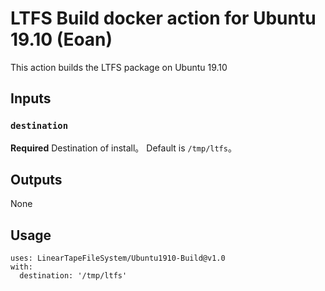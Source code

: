 # LTFS Build docker action for Ubuntu 19.10 (Eoan)

This action builds the LTFS package on Ubuntu 19.10

## Inputs

### `destination`

**Required** Destination of install。 Default is `/tmp/ltfs`。

## Outputs

None

## Usage

```
uses: LinearTapeFileSystem/Ubuntu1910-Build@v1.0
with:
  destination: '/tmp/ltfs'
```
